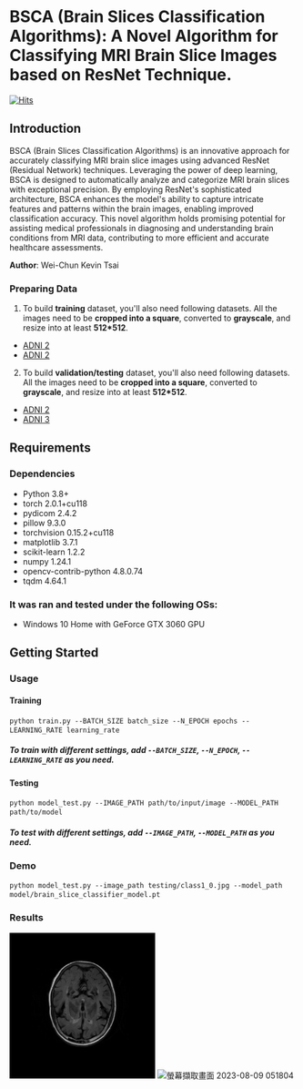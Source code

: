 # BSCA (Brain Slices Classification Algorithms): A Novel Algorithm for Classifying MRI Brain Slice Images based on ResNet Technique.

[![Hits](https://hits.seeyoufarm.com/api/count/incr/badge.svg?url=https%3A%2F%2Fgithub.com%2FKevinTsaiCodes%2FBSCA&count_bg=%2379C83D&title_bg=%23555555&icon=&icon_color=%23E7E7E7&title=hits&edge_flat=false)](https://hits.seeyoufarm.com)


## Introduction
BSCA (Brain Slices Classification Algorithms) is an innovative approach for accurately classifying MRI brain slice images using advanced ResNet (Residual Network) techniques. Leveraging the power of deep learning, BSCA is designed to automatically analyze and categorize MRI brain slices with exceptional precision. By employing ResNet's sophisticated architecture, BSCA enhances the model's ability to capture intricate features and patterns within the brain images, enabling improved classification accuracy. This novel algorithm holds promising potential for assisting medical professionals in diagnosing and understanding brain conditions from MRI data, contributing to more efficient and accurate healthcare assessments.

**Author**: Wei-Chun Kevin Tsai

### Preparing Data
1. To build **training** dataset, you'll also need following datasets. All the images need to be **cropped into a square**, converted to **grayscale**, and resize into at least **512*512**.
- [ADNI 2](https://adni.loni.usc.edu/)
- [ADNI 2](https://adni.loni.usc.edu/)

2. To build **validation/testing** dataset, you'll also need following datasets. All the images need to be **cropped into a square**, converted to **grayscale**, and resize into at least **512*512**.
- [ADNI 2](https://adni.loni.usc.edu/)
- [ADNI 3](https://adni.loni.usc.edu/)

## Requirements
### Dependencies
- Python 3.8+
- torch 2.0.1+cu118
- pydicom 2.4.2
- pillow 9.3.0
- torchvision 0.15.2+cu118
- matplotlib 3.7.1
- scikit-learn 1.2.2
- numpy 1.24.1
- opencv-contrib-python 4.8.0.74
- tqdm 4.64.1

### It was ran and tested under the following OSs:
- Windows 10 Home with GeForce GTX 3060 GPU

## Getting Started
### Usage
#### Training

    python train.py --BATCH_SIZE batch_size --N_EPOCH epochs --LEARNING_RATE learning_rate
 
##### To train with different settings, add `--BATCH_SIZE`, `--N_EPOCH`, `--LEARNING_RATE` as you need.


#### Testing
      
    python model_test.py --IMAGE_PATH path/to/input/image --MODEL_PATH path/to/model

##### To test with different settings, add `--IMAGE_PATH`, `--MODEL_PATH` as you need.


### Demo

    python model_test.py --image_path testing/class1_0.jpg --model_path model/brain_slice_classifier_model.pt

### Results
![class1_0.jpg](testing%2Fclass1_0.jpg)
![螢幕擷取畫面 2023-08-09 051804](https://github.com/KevinTsaiCodes/BSCA/assets/53148219/0a426b1e-4e17-44c1-a489-9f841284f8b0)
